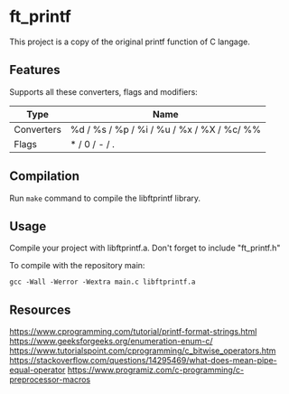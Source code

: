 
# ft_printf
This project is a copy of the original printf function of C langage.

## Features

Supports all these converters, flags and modifiers:

 Type        | Name
------------ | -------------------------------------------------------------------------------
 Converters  |  %d / %s / %p / %i / %u / %x / %X / %c/ %%
 Flags       |  * / 0 / - / .


## Compilation

Run `make` command to compile the libftprintf library.

## Usage

Compile your project with libftprintf.a.
Don't forget to include "ft_printf.h"

To compile with the repository main:
```
gcc -Wall -Werror -Wextra main.c libftprintf.a 
```
## Resources
https://www.cprogramming.com/tutorial/printf-format-strings.html
https://www.geeksforgeeks.org/enumeration-enum-c/
https://www.tutorialspoint.com/cprogramming/c_bitwise_operators.htm
https://stackoverflow.com/questions/14295469/what-does-mean-pipe-equal-operator
https://www.programiz.com/c-programming/c-preprocessor-macros
